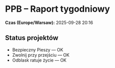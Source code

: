 # PPB – Raport tygodniowy
**Czas (Europe/Warsaw):** 2025-09-28 20:16

## Status projektów
- Bezpieczny Pieszy — OK
- Zwolnij przy przejściu — OK
- Odblask ratuje życie — OK

